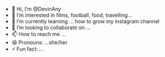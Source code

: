 - 👋 Hi, I’m @DevinAny
- 👀 I’m interested in films, football, food, travelling...
- 🌱 I’m currently learning ... how to grow my instagram channel
- 💞️ I’m looking to collaborate on ...
- 📫 How to reach me ...
- 😄 Pronouns: ...she/her
- ⚡ Fun fact: ...

<!---
DevinAny/DevinAny is a ✨ special ✨ repository because its `README.md` (this file) appears on your GitHub profile.
You can click the Preview link to take a look at your changes.
--->
